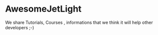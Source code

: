 # AwesomeJetLight
We share Tutorials, Courses , informations that we think it will help other developers ;-)

